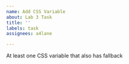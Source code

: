 ```yaml
---
name: Add CSS Variable
about: Lab 3 Task
title: ''
labels: task
assignees: a4lane

---
```


At least one CSS variable that also has fallback
